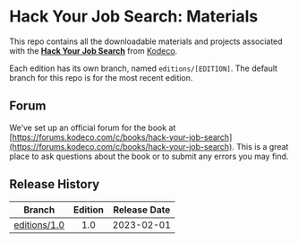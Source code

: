 # Hack Your Job Search: Materials

This repo contains all the downloadable materials and projects associated with the **[Hack Your Job Search](https://www.kodeco.com/books/hack-your-job-search)** from [Kodeco](https://www.kodeco.com).

Each edition has its own branch, named `editions/[EDITION]`. The default branch for this repo is for the most recent edition.

## Forum

We’ve set up an official forum for the book at [https://forums.kodeco.com/c/books/hack-your-job-search](https://forums.kodeco.com/c/books/hack-your-job-search). This is a great place to ask questions about the book or to submit any errors you may find.

## Release History

| Branch                                                                            | Edition | Release Date |
| --------------------------------------------------------------------------------- |:-------:|:------------:|
| [editions/1.0](https://github.com/kodecocodes/booh-materials/tree/editions/1.0) | 1.0     | 2023-02-01   |

